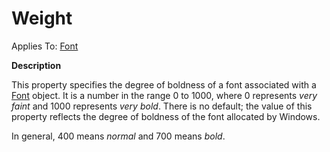 




<h1 class="heading"><span class="name">Weight</span></h1>

Applies To: [Font](./font.md)


**Description**


This property specifies the degree of boldness of a font associated with a [Font](./font.md) object. It is a number in the range 0 to 1000, where 0 represents *very faint* and 1000 represents *very bold*. There is no default; the value of this property reflects the degree of boldness of the font allocated by Windows.


In general, 400 means *normal* and 700 means *bold*.



